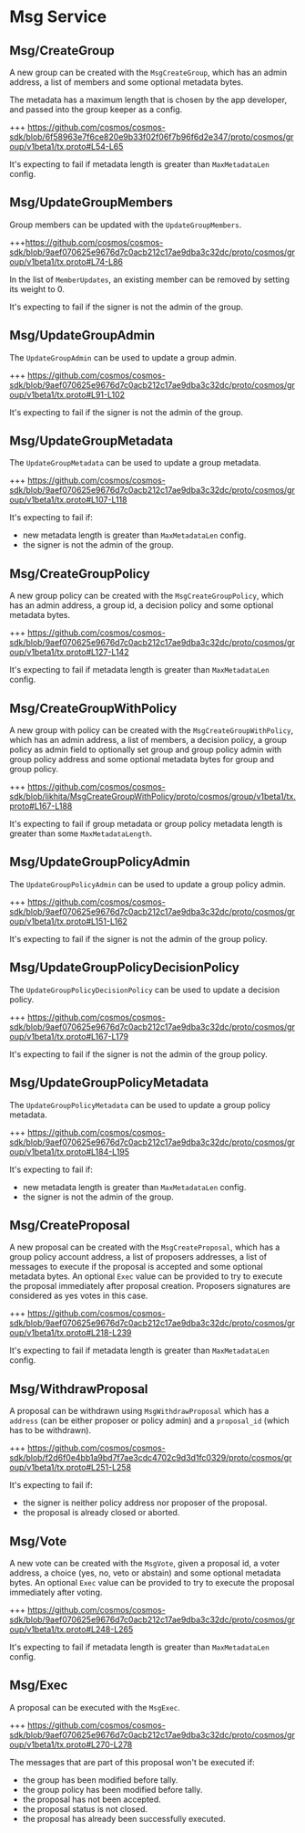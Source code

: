 <!--
order: 3
-->

# Msg Service

## Msg/CreateGroup

A new group can be created with the `MsgCreateGroup`, which has an admin address, a list of members and some optional metadata bytes.

The metadata has a maximum length that is chosen by the app developer, and
passed into the group keeper as a config.

+++ https://github.com/cosmos/cosmos-sdk/blob/6f58963e7f6ce820e9b33f02f06f7b96f6d2e347/proto/cosmos/group/v1beta1/tx.proto#L54-L65

It's expecting to fail if metadata length is greater than `MaxMetadataLen` config.

## Msg/UpdateGroupMembers

Group members can be updated with the `UpdateGroupMembers`.

+++https://github.com/cosmos/cosmos-sdk/blob/9aef070625e9676d7c0acb212c17ae9dba3c32dc/proto/cosmos/group/v1beta1/tx.proto#L74-L86

In the list of `MemberUpdates`, an existing member can be removed by setting its weight to 0.

It's expecting to fail if the signer is not the admin of the group.

## Msg/UpdateGroupAdmin

The `UpdateGroupAdmin` can be used to update a group admin.

+++ https://github.com/cosmos/cosmos-sdk/blob/9aef070625e9676d7c0acb212c17ae9dba3c32dc/proto/cosmos/group/v1beta1/tx.proto#L91-L102

It's expecting to fail if the signer is not the admin of the group.

## Msg/UpdateGroupMetadata

The `UpdateGroupMetadata` can be used to update a group metadata.

+++ https://github.com/cosmos/cosmos-sdk/blob/9aef070625e9676d7c0acb212c17ae9dba3c32dc/proto/cosmos/group/v1beta1/tx.proto#L107-L118

It's expecting to fail if:
- new metadata length is greater than `MaxMetadataLen` config.
- the signer is not the admin of the group.

## Msg/CreateGroupPolicy

A new group policy can be created with the `MsgCreateGroupPolicy`, which has an admin address, a group id, a decision policy and some optional metadata bytes.

+++ https://github.com/cosmos/cosmos-sdk/blob/9aef070625e9676d7c0acb212c17ae9dba3c32dc/proto/cosmos/group/v1beta1/tx.proto#L127-L142

It's expecting to fail if metadata length is greater than `MaxMetadataLen` config.

## Msg/CreateGroupWithPolicy

A new group with policy can be created with the `MsgCreateGroupWithPolicy`, which has an admin address, a list of members, a decision policy, a group policy as admin field to optionally set group and group policy admin with group policy address and some optional metadata bytes for group and group policy.

+++ https://github.com/cosmos/cosmos-sdk/blob/likhita/MsgCreateGroupWithPolicy/proto/cosmos/group/v1beta1/tx.proto#L167-L188

It's expecting to fail if group metadata or group policy metadata length is greater than some `MaxMetadataLength`.

## Msg/UpdateGroupPolicyAdmin

The `UpdateGroupPolicyAdmin` can be used to update a group policy admin.

+++ https://github.com/cosmos/cosmos-sdk/blob/9aef070625e9676d7c0acb212c17ae9dba3c32dc/proto/cosmos/group/v1beta1/tx.proto#L151-L162

It's expecting to fail if the signer is not the admin of the group policy.

## Msg/UpdateGroupPolicyDecisionPolicy

The `UpdateGroupPolicyDecisionPolicy` can be used to update a decision policy.

+++ https://github.com/cosmos/cosmos-sdk/blob/9aef070625e9676d7c0acb212c17ae9dba3c32dc/proto/cosmos/group/v1beta1/tx.proto#L167-L179

It's expecting to fail if the signer is not the admin of the group policy.

## Msg/UpdateGroupPolicyMetadata

The `UpdateGroupPolicyMetadata` can be used to update a group policy metadata.

+++ https://github.com/cosmos/cosmos-sdk/blob/9aef070625e9676d7c0acb212c17ae9dba3c32dc/proto/cosmos/group/v1beta1/tx.proto#L184-L195

It's expecting to fail if:
- new metadata length is greater than `MaxMetadataLen` config.
- the signer is not the admin of the group.

## Msg/CreateProposal

A new proposal can be created with the `MsgCreateProposal`, which has a group policy account address, a list of proposers addresses, a list of messages to execute if the proposal is accepted and some optional metadata bytes.
An optional `Exec` value can be provided to try to execute the proposal immediately after proposal creation. Proposers signatures are considered as yes votes in this case.

+++ https://github.com/cosmos/cosmos-sdk/blob/9aef070625e9676d7c0acb212c17ae9dba3c32dc/proto/cosmos/group/v1beta1/tx.proto#L218-L239

It's expecting to fail if metadata length is greater than `MaxMetadataLen` config.

## Msg/WithdrawProposal

A proposal can be withdrawn using `MsgWithdrawProposal` which has a `address` (can be either proposer or policy admin) and a `proposal_id` (which has to be withdrawn).

+++ https://github.com/cosmos/cosmos-sdk/blob/f2d6f0e4bb1a9bd7f7ae3cdc4702c9d3d1fc0329/proto/cosmos/group/v1beta1/tx.proto#L251-L258

It's expecting to fail if:
- the signer is neither policy address nor proposer of the proposal.
- the proposal is already closed or aborted.

## Msg/Vote

A new vote can be created with the `MsgVote`, given a proposal id, a voter address, a choice (yes, no, veto or abstain) and some optional metadata bytes.
An optional `Exec` value can be provided to try to execute the proposal immediately after voting.

+++ https://github.com/cosmos/cosmos-sdk/blob/9aef070625e9676d7c0acb212c17ae9dba3c32dc/proto/cosmos/group/v1beta1/tx.proto#L248-L265

It's expecting to fail if metadata length is greater than `MaxMetadataLen` config.

## Msg/Exec

A proposal can be executed with the `MsgExec`.

+++ https://github.com/cosmos/cosmos-sdk/blob/9aef070625e9676d7c0acb212c17ae9dba3c32dc/proto/cosmos/group/v1beta1/tx.proto#L270-L278

The messages that are part of this proposal won't be executed if:
- the group has been modified before tally.
- the group policy has been modified before tally.
- the proposal has not been accepted.
- the proposal status is not closed.
- the proposal has already been successfully executed.